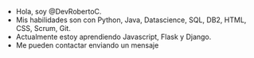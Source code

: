 - Hola, soy @DevRobertoC.
- Mis habilidades son con Python, Java, Datascience, SQL, DB2, HTML, CSS, Scrum, Git.
- Actualmente estoy aprendiendo Javascript, Flask y Django.
- Me pueden contactar enviando un mensaje

<!---
DevRobertoC/DevRobertoC is a ✨ special ✨ repository because its `README.md` (this file) appears on your GitHub profile.
You can click the Preview link to take a look at your changes.
--->
